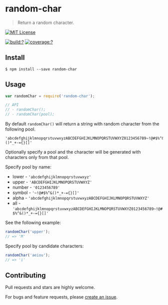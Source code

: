 # random-char
  
> Return a random character.

[![MIT License](https://img.shields.io/badge/license-MIT_License-green.svg?style=flat-square)](https://github.com/mock-end/random-char/blob/master/LICENSE)

[![build:?](https://img.shields.io/travis/mock-end/random-char/master.svg?style=flat-square)](https://travis-ci.org/mock-end/random-char)
[![coverage:?](https://img.shields.io/coveralls/mock-end/random-char/master.svg?style=flat-square)](https://coveralls.io/github/mock-end/random-char)


## Install

```
$ npm install --save random-char 
```

## Usage

```js
var randomChar = require('random-char');

// API
// - randomChar();
// - randomChar(pool);
```

By default `randomChar()` will return a string with random character from the following pool.

```
'abcdefghijklmnopqrstuvwxyzABCDEFGHIJKLMNOPQRSTUVWXYZ0123456789~!@#$%^&()*_+-={}[]'
```

Optionally specify a pool and the character will be generated with characters only from that pool.

Specify pool by name:

- lower - `'abcdefghijklmnopqrstuvwxyz'`
- upper - `'ABCDEFGHIJKLMNOPQRSTUVWXYZ'`
- number - `'0123456789'`
- symbol - `'~!@#$%^&()*_+-={}[]'`
- alpha - `'abcdefghijklmnopqrstuvwxyzABCDEFGHIJKLMNOPQRSTUVWXYZ'`
- all - `'abcdefghijklmnopqrstuvwxyzABCDEFGHIJKLMNOPQRSTUVWXYZ0123456789~!@#$%^&()*_+-={}[]'`


See the following example:

```js
randomChar('upper');
// => 'M'
```

Specify pool by candidate characters: 

```js
randomChar('aeiou');
// => 'i'
```

## Contributing

Pull requests and stars are highly welcome.

For bugs and feature requests, please [create an issue](https://github.com/mock-end/random-char/issues/new).
